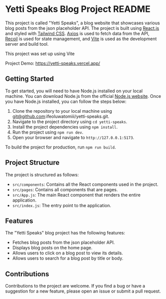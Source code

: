 Yetti Speaks Blog Project README
================================

This project is called "Yetti Speaks", a blog website that showcases various blog posts from the json placeholder API. The project is built using [React.js](https://reactjs.org/) and styled with [Tailwind CSS](https://tailwindcss.com/). [Axios](https://axios-http.com/) is used to fetch data from the API, [Recoil](https://recoiljs.org/) is used for state management, and [Vite](https://vitejs.dev/) is used as the development server and build tool.

This project was set up using Vite
 
Project Demo: https://yetti-speaks.vercel.app/

Getting Started
---------------

To get started, you will need to have Node.js installed on your local machine. You can download Node.js from the official [Node.js website](https://nodejs.org/en/). Once you have Node.js installed, you can follow the steps below:

1.  Clone the repository to your local machine using git@github.com:ifeoluwatomiii/yetti-speaks.git.
2.  Navigate to the project directory using `cd yetti-speaks`.
3.  Install the project dependencies using `npm install`.
4.  Run the project using `npm run dev`.
5.  Open your browser and navigate to `http://127.0.0.1:5173`.

To build the project for production, run `npm run build`.

Project Structure
-----------------

The project is structured as follows:

-   `src/components`: Contains all the React components used in the project.
-   `src/pages`: Contains all components that are pages.
-   `src/App.js`: The main React component that renders the entire application.
-   `src/index.js`: The entry point to the application.

Features
--------

The "Yetti Speaks" blog project has the following features:

-   Fetches blog posts from the json placeholder API.
-   Displays blog posts on the home page.
-   Allows users to click on a blog post to view its details.
-   Allows users to search for a blog post by title or body.

Contributions
-------------

Contributions to the project are welcome. If you find a bug or have a suggestion for a new feature, please open an issue or submit a pull request.

